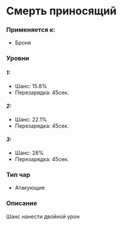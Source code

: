 # Смерть приносящий

### Применяется к:

* Броня

### Уровни

#### _1:_&#x20;

* Шанс: 15.8%
* Перезарядка:  45сек.

#### _2:_

* Шанс: 22.1%
* Перезарядка:  45сек.&#x20;

#### _3:_&#x20;

* Шанс: 28%
* Перезарядка:  45сек.

### Тип чар

* Атакующие

### Описание&#x20;

Шанс нанести двойной урон
